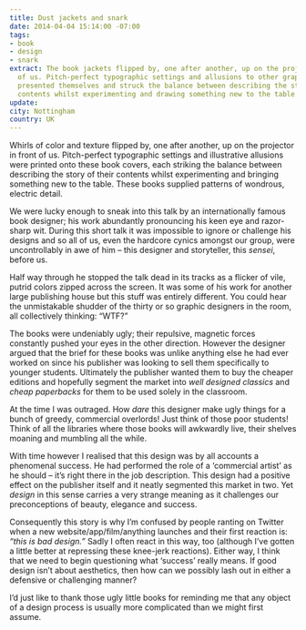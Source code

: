 ```yaml
---
title: Dust jackets and snark
date: 2014-04-04 15:14:00 -07:00
tags:
- book
- design
- snark
extract: The book jackets flipped by, one after another, up on the projector in front
  of us. Pitch-perfect typographic settings and allusions to other graphic material
  presented themselves and struck the balance between describing the story of their
  contents whilst experimenting and drawing something new to the table.
update: 
city: Nottingham
country: UK
---
```


Whirls of color and texture flipped by, one after another, up on the projector in front of us. Pitch-perfect typographic settings and illustrative allusions were printed onto these book covers, each striking the balance between describing the story of their contents whilst experimenting and bringing something new to the table. These books supplied patterns of wondrous, electric detail.

We were lucky enough to sneak into this talk by an internationally famous book designer; his work abundantly pronouncing his keen eye and razor-sharp wit. During this short talk it was impossible to ignore or challenge his designs and so all of us, even the hardcore cynics amongst our group, were uncontrollably in awe of him – this designer and storyteller, this *sensei*, before us.

Half way through he stopped the talk dead in its tracks as a flicker of vile, putrid colors zipped across the screen. It was some of his work for another large publishing house but this stuff was entirely different. You could hear the unmistakable shudder of the thirty or so graphic designers in the room, all collectively thinking: “WTF?”

The books were undeniably ugly; their repulsive, magnetic forces constantly pushed your eyes in the other direction. However the designer argued that the brief for these books was unlike anything else he had ever worked on since his publisher was looking to sell them specifically to younger students. Ultimately the publisher wanted them to buy the cheaper editions and hopefully segment the market into *well designed classics* and *cheap paperbacks* for them to be used solely in the classroom.

At the time I was outraged. How *dare* this designer make ugly things for a bunch of greedy, commercial overlords! Just think of those poor students! Think of all the libraries where those books will awkwardly live, their shelves moaning and mumbling all the while.

With time however I realised that this design was by all accounts a phenomenal success. He had performed the role of a ‘commercial artist’ as he should – it’s right there in the job description. This design had a positive effect on the publisher itself and it neatly segmented this market in two.  Yet *design* in this sense carries a very strange meaning as it challenges our preconceptions of beauty, elegance and success.

Consequently this story is why I’m confused by people ranting on Twitter when a new website/app/film/anything launches and their first reaction is: *“this is bad design.”* Sadly I often react in this way, too (although I’ve gotten a little better at repressing these knee-jerk reactions). Either way, I think that we need to begin questioning what ‘success’ really means. If good design isn’t about aesthetics, then how can we possibly lash out in either a defensive or challenging manner?

I’d just like to thank those ugly little books for reminding me that any object of a design process is usually more complicated than we might first assume.
